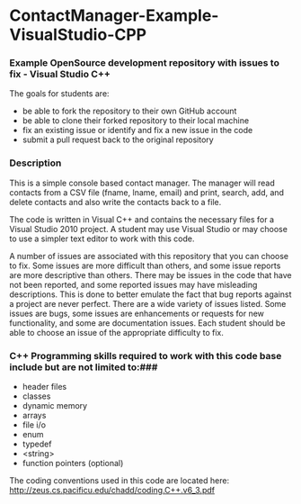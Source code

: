 ContactManager-Example-VisualStudio-CPP
=======================================

### Example OpenSource development repository with issues to fix - Visual Studio C++ ###


The goals for students are:
* be able to fork the repository to their own GitHub account
* be able to clone their forked repository to their local machine
* fix an existing issue or identify and fix a new issue in the code
* submit a pull request back to the original repository


### Description ###

This is a simple console based contact manager.  The manager will read contacts from a CSV file (fname, lname, email) and print, search, add, and delete contacts and also write the contacts back to a file.

The code is written in Visual C++ and contains the necessary files for a Visual Studio 2010 project.  A student may use Visual Studio or may choose to use a simpler text editor to work with this code.

A number of issues are associated with this repository that you can choose to fix.  Some issues are more difficult
than others, and some issue reports are more descriptive than others.  There may be issues in the code that have not been reported, and some reported issues may have misleading descriptions.  This is done to better emulate the fact that bug reports against a project are never perfect.  There are a wide variety of issues listed. Some issues are bugs, some issues are enhancements or requests for new functionality, and some are documentation issues.  Each student should be able to choose an issue of the appropriate difficulty to fix.
 

### C++ Programming skills required to work with this code base include but are not limited to:###

* header files
* classes
* dynamic memory
* arrays
* file i/o
* enum
* typedef
* &lt;string&gt;
* function pointers (optional)


The coding conventions used in this code are located here: http://zeus.cs.pacificu.edu/chadd/coding.C++.v6_3.pdf
